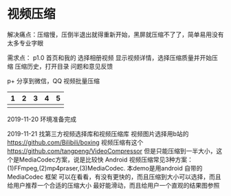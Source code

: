 # 视频压缩

解决痛点：压缩慢，压倒半退出就得重新开始，黑屏就压缩不了了，简单易用没有太多专业字眼


需求点：
p1.0
首页和我的
选择相册视频
显示视频详情，选择压缩质量并开始压缩
压缩历史，打开目录
问题和意见反馈

p+
分享到微信，QQ
视频批量压缩



|1 | 2 | 3 | 4 | 5 |
|:--:|:--:| :--:| :--:| :--:| 
| | |





2019-11-20
环境准备完成

2019-11-21
找第三方视频选择库和视频压缩库
视频图片选择用b站的 https://github.com/Bilibili/boxing
视频压缩有这个 https://github.com/tangpeng/VideoCompressor
但是只能压缩到一半大小，这个是MediaCodec方案，说是比较快
Android 视频压缩常见3种方案：(1)FFmpeg,(2)mp4praser,(3)MediaCodec. 本demo是用android 自带的MediaCodec 框架
可以在看看，有没有更快的，而且压缩到大小可以选择，而且给用户推荐一个合适的压缩大小
最好能滑动，而且给用户一个直观的结果图参照















